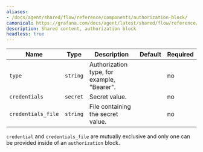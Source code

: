 ```yaml
---
aliases:
- /docs/agent/shared/flow/reference/components/authorization-block/
canonical: https://grafana.com/docs/agent/latest/shared/flow/reference/components/authorization-block/
description: Shared content, authorization block
headless: true
---
```


Name | Type | Description | Default | Required
---- | ---- | ----------- | ------- | --------
`type` | `string` | Authorization type, for example, "Bearer". | | no
`credentials` | `secret` | Secret value. | | no
`credentials_file` | `string` | File containing the secret value. | | no

`credential` and `credentials_file` are mutually exclusive and only one can be
provided inside of an `authorization` block.
